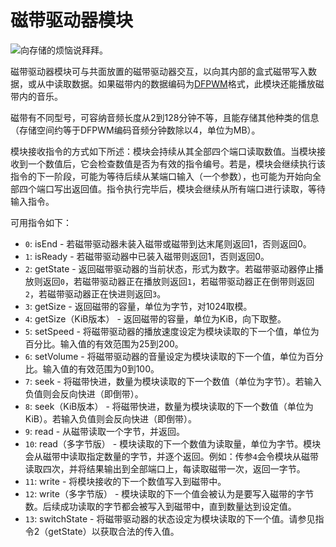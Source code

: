 # 磁带驱动器模块

![向存储的烦恼说拜拜。](item:computronics:modules.tis3d@1)

磁带驱动器模块可与共面放置的磁带驱动器交互，以向其内部的盒式磁带写入数据，或从中读取数据。如果磁带内的数据编码为[DFPWM](http://wiki.vex.tty.sh/dfpwm)格式，此模块还能播放磁带内的音乐。

磁带有不同型号，可容纳音频长度从2到128分钟不等，且能存储其他种类的信息（存储空间约等于DFPWM编码音频分钟数除以4，单位为MB）。

模块接收指令的方式如下所述：模块会持续从其全部四个端口读取数值。当模块接收到一个数值后，它会检查数值是否为有效的指令编号。若是，模块会继续执行该指令的下一阶段，可能为等待后续从某端口输入（一个参数），也可能为开始向全部四个端口写出返回值。指令执行完毕后，模块会继续从所有端口进行读取，等待输入指令。

可用指令如下：

* `0`: isEnd - 若磁带驱动器未装入磁带或磁带到达末尾则返回1，否则返回0。
* `1`: isReady - 若磁带驱动器中已装入磁带则返回1，否则返回0。
* `2`: getState - 返回磁带驱动器的当前状态，形式为数字。若磁带驱动器停止播放则返回`0`，若磁带驱动器正在播放则返回`1`，若磁带驱动器正在倒带则返回`2`，若磁带驱动器正在快进则返回`3`。
* `3`: getSize - 返回磁带的容量，单位为字节，对1024取模。
* `4`: getSize（KiB版本） - 返回磁带的容量，单位为KiB，向下取整。
* `5`: setSpeed - 将磁带驱动器的播放速度设定为模块读取的下一个值，单位为百分比。输入值的有效范围为25到200。
* `6`: setVolume - 将磁带驱动器的音量设定为模块读取的下一个值，单位为百分比。输入值的有效范围为0到100。
* `7`: seek - 将磁带快进，数量为模块读取的下一个数值（单位为字节）。若输入负值则会反向快进（即倒带）。
* `8`: seek（KiB版本） - 将磁带快进，数量为模块读取的下一个数值（单位为KiB）。若输入负值则会反向快进（即倒带）。
* `9`: read - 从磁带读取一个字节，并返回。
* `10`: read（多字节版） - 模块读取的下一个数值为读取量，单位为字节。模块会从磁带中读取指定数量的字节，并逐个返回。例如：传参`4`会令模块从磁带读取四次，并将结果输出到全部端口上，每读取磁带一次，返回一字节。
* `11`: write - 将模块接收的下一个数值写入到磁带中。
* `12`: write（多字节版） - 模块读取的下一个值会被认为是要写入磁带的字节数。后续成功读取的字节都会被写入到磁带中，直到数量达到设定值。
* `13`: switchState - 将磁带驱动器的状态设定为模块读取的下一个值。请参见指令2（getState）以获取合法的传入值。
